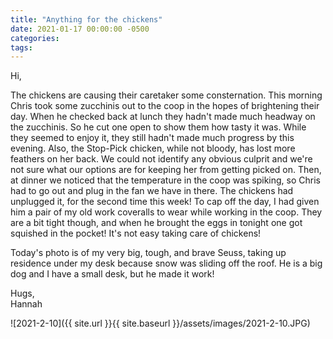 ```yaml
---
title: "Anything for the chickens"
date: 2021-01-17 00:00:00 -0500
categories:
tags:
---
```


Hi,

The chickens are causing their caretaker some consternation. This morning Chris took some zucchinis out to the coop in the hopes of brightening their day. When he checked back at lunch they hadn't made much headway on the zucchinis. So he cut one open to show them how tasty it was. While they seemed to enjoy it, they still hadn't made much progress by this evening. Also, the Stop-Pick chicken, while not bloody, has lost more feathers on her back. We could not identify any obvious culprit and we're not sure what our options are for keeping her from getting picked on. Then, at dinner we noticed that the temperature in the coop was spiking, so Chris had to go out and plug in the fan we have in there. The chickens had unplugged it, for the second time this week! To cap off the day, I had given him a pair of my old work coveralls to wear while working in the coop. They are a bit tight though, and when he brought the eggs in tonight one got squished in the pocket! It's not easy taking care of chickens!

Today's photo is of my very big, tough, and brave Seuss, taking up residence under my desk because snow was sliding off the roof. He is a big dog and I have a small desk, but he made it work!

Hugs,<br />
Hannah 

![2021-2-10]({{ site.url }}{{ site.baseurl }}/assets/images/2021-2-10.JPG)